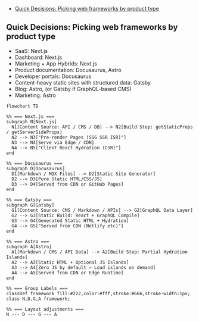 
<script src="https://cdnjs.cloudflare.com/ajax/libs/mermaid/11.12.0/mermaid.min.js" integrity="sha512-5TKaYvhenABhlGIKSxAWLFJBZCSQw7HTV7aL1dJcBokM/+3PNtfgJFlv8E6Us/B1VMlQ4u8sPzjudL9TEQ06ww==" crossorigin="anonymous" referrerpolicy="no-referrer"></script>

- [Quick Decisions: Picking web frameworks by product type](#quick-decisions-picking-web-frameworks-by-product-type)




## Quick Decisions: Picking web frameworks by product type


- SaaS: Next.js
- Dashboard: Next.js
- Marketing + App Hybrids: Next.js
- Product documentation: Docusaurus, Astro
- Developer portals: Docusaurus
- Content-heavy static sites with structured data: Gatsby
- Blog: Astro, (or Gatsby if GraphQL-based CMS)
- Marketing: Astro


```mermaid
flowchart TD

%% === Next.js ===
subgraph N[Next.js]
  N1[Content Source: API / CMS / DB] --> N2[Build Step: getStaticProps / getServerSideProps]
  N2 --> N3["Pre-render Pages (SSG SSR ISR)"]
  N3 --> N4[Serve via Edge / CDN]
  N4 --> N5["Client React Hydration (CSR)"]
end

%% === Docusaurus ===
subgraph D[Docusaurus]
  D1[Markdown / MDX Files] --> D2[Static Site Generator]
  D2 --> D3[Pure Static HTML/CSS/JS]
  D3 --> D4[Served from CDN or GitHub Pages]
end

%% === Gatsby ===
subgraph G[Gatsby]
  G1[Content Source: CMS / Markdown / APIs] --> G2[GraphQL Data Layer]
  G2 --> G3[Static Build: React + GraphQL Compile]
  G3 --> G4[Generated Static HTML + Hydration]
  G4 --> G5["Served from CDN (Netlify etc)"]
end

%% === Astro ===
subgraph A[Astro]
  A1[Markdown / CMS / API Data] --> A2[Build Step: Partial Hydration Islands]
  A2 --> A3[Static HTML + Optional JS Islands]
  A3 --> A4[Zero JS by default – Load islands on demand]
  A4 --> A5[Served from CDN or Edge Runtime]
end

%% === Group Labels ===
classDef framework fill:#222,color:#fff,stroke:#666,stroke-width:1px;
class N,D,G,A framework;

%% === Layout adjustments ===
N --- D --- G --- A

```

<!--


### TL;DR

- **Next.js** → For **apps** (dynamic, hybrid, enterprise-grade)
- **Docusaurus** → For **docs** (fast, easy, versioned)
- **Gatsby** → For **CMS-driven content** (GraphQL-heavy)
- **Astro** → For **static + minimal JS content** (modern, fast)



## Quick Decisions: Picking techstack for webframework

## 🧰 Tech Stack Recommendations

| Framework | Ideal Use Case | Recommended CMS / Content Source | Recommended Hosting | Typical Integrations | Why This Stack Works |
| --- | --- | --- | --- | --- | --- |
| **Next.js** | SaaS, dashboards, hybrid app + site | 🟢 **Sanity**, **Strapi**, **Contentful**, or **Direct DB (PostgreSQL)** | AWS / Azure | Analytics (Plausible, PostHog), Auth (NextAuth), Payments (Stripe) | Combines **SSR**, **ISR**, and **API routes** for dynamic + static hybrid apps |
| **Docusaurus** | Product / API documentation | 🟢 **Markdown + MDX**, optional integration with CMS via plugins | **GitHub Pages**, **Cloudflare Pages** | Search (Algolia DocSearch), i18n, GitHub Actions for deploy | One-command setup, **versioned docs**, built-in theme for dev portals |
| **Gatsby** | Blog or CMS-heavy marketing site | 🟢 **Contentful**, **DatoCMS**, **Sanity**, **WordPress** (via GraphQL) | **Netlify**, **AWS Amplify** | Analytics, SEO, image optimization, sitemap | Great for **structured data** and **editor-driven** workflows |
| **Astro** | Blogs, personal sites, content-driven marketing pages | 🟢 **Markdown**, **MDX**, or **Headless CMS** (Sanity / Contentful) | **Cloudflare Pages**, **Netlify** | TailwindCSS, SEO, RSS feeds, remark/rehype plugins | **Zero-JS by default**, excellent performance, flexible templating |
| **Next.js (Docs Hybrid)** | Product website + docs under one roof | 🟢 **MDX for docs**, **Sanity or Notion API** for dynamic pages | *TODO* | MDX Bundler, unified search, analytics | Ideal for **combining docs + product site** under single domain and theme |

-->